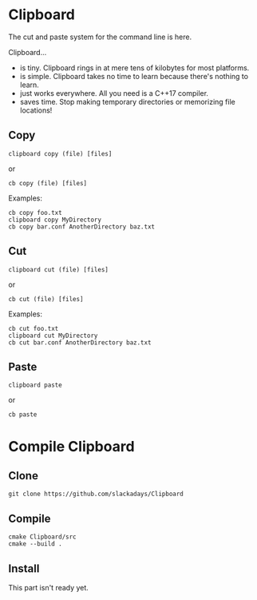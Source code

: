 # Clipboard
The cut and paste system for the command line is here.

Clipboard...
- is tiny. Clipboard rings in at mere tens of kilobytes for most platforms.
- is simple. Clipboard takes no time to learn because there's nothing to learn.
- just works everywhere. All you need is a C++17 compiler.
- saves time. Stop making temporary directories or memorizing file locations!

## Copy
`clipboard copy (file) [files]`

or

`cb copy (file) [files]`

Examples:

```
cb copy foo.txt
clipboard copy MyDirectory
cb copy bar.conf AnotherDirectory baz.txt
```
## Cut
`clipboard cut (file) [files]`

or

`cb cut (file) [files]`

Examples:

```
cb cut foo.txt
clipboard cut MyDirectory
cb cut bar.conf AnotherDirectory baz.txt
```
## Paste
`clipboard paste`

or

`cb paste`

# Compile Clipboard
## Clone
```
git clone https://github.com/slackadays/Clipboard
```
## Compile
```
cmake Clipboard/src
cmake --build .
```
## Install
This part isn't ready yet.